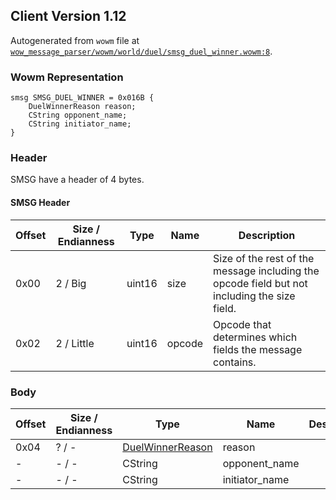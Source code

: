 ## Client Version 1.12

Autogenerated from `wowm` file at [`wow_message_parser/wowm/world/duel/smsg_duel_winner.wowm:8`](https://github.com/gtker/wow_messages/tree/main/wow_message_parser/wowm/world/duel/smsg_duel_winner.wowm#L8).

### Wowm Representation
```rust,ignore
smsg SMSG_DUEL_WINNER = 0x016B {
    DuelWinnerReason reason;
    CString opponent_name;
    CString initiator_name;
}
```
### Header
SMSG have a header of 4 bytes.

#### SMSG Header
| Offset | Size / Endianness | Type   | Name   | Description |
| ------ | ----------------- | ------ | ------ | ----------- |
| 0x00   | 2 / Big           | uint16 | size   | Size of the rest of the message including the opcode field but not including the size field.|
| 0x02   | 2 / Little        | uint16 | opcode | Opcode that determines which fields the message contains.|
### Body
| Offset | Size / Endianness | Type | Name | Description |
| ------ | ----------------- | ---- | ---- | ----------- |
| 0x04 | ? / - | [DuelWinnerReason](duelwinnerreason.md) | reason |  |
| - | - / - | CString | opponent_name |  |
| - | - / - | CString | initiator_name |  |
